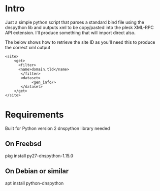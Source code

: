 
# Intro

Just a simple python script that parses a standard bind file using the dnspython lib and outputs xml
to be copy/pasted into the plesk XML-RPC API extension.  I'll produce something that will import direct
also.

The below shows how to retrieve the site ID as you'll need this to produce the correct xml output
```
<site>
    <get>
      <filter>
      <name>domain.tld</name>
       </filter>
       <dataset>
            <gen_info/>
       </dataset>
    </get>
</site>
```
# Requirements

Built for Python version 2
dnspython library needed

## On Freebsd

pkg install py27-dnspython-1.15.0

## On Debian or similar

apt install python-dnspython

